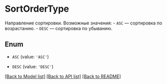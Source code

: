 # SortOrderType

Направление сортировки.  Возможные значения: - `ASC` — сортировка по возрастанию. - `DESC` — сортировка по убыванию. 

## Enum

* `ASC` (value: `'ASC'`)

* `DESC` (value: `'DESC'`)

[[Back to Model list]](../README.md#documentation-for-models) [[Back to API list]](../README.md#documentation-for-api-endpoints) [[Back to README]](../README.md)


